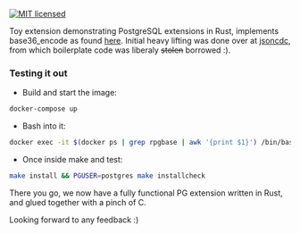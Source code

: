 [![MIT licensed](https://img.shields.io/badge/license-MIT-blue.svg)](https://github.com/durch/rpg_base36/blob/master/LICENSE.md)

Toy extension demonstrating PostgreSQL extensions in Rust, implements base36_encode as found [here](http://big-elephants.com/2015-10/writing-postgres-extensions-part-i).
Initial heavy lifting was done over at [jsoncdc](https://github.com/posix4e/jsoncdc), from which boilerplate code was liberaly ~~stolen~~ borrowed :).

### Testing it out

+ Build and start the image:

```bash
docker-compose up
```

+ Bash into it:

```bash
docker exec -it $(docker ps | grep rpgbase | awk '{print $1}') /bin/bash 
```

+ Once inside make and test:
```bash
make install && PGUSER=postgres make installcheck
```

There you go, we now have a fully functional PG extension written in Rust, and glued together with a pinch of C.

Looking forward to any feedback :)